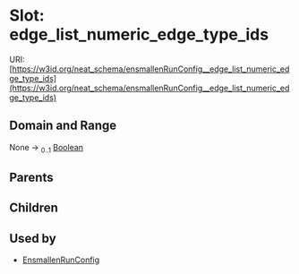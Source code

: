 
# Slot: edge_list_numeric_edge_type_ids




URI: [https://w3id.org/neat_schema/ensmallenRunConfig__edge_list_numeric_edge_type_ids](https://w3id.org/neat_schema/ensmallenRunConfig__edge_list_numeric_edge_type_ids)


## Domain and Range

None &#8594;  <sub>0..1</sub> [Boolean](types/Boolean.md)

## Parents


## Children


## Used by

 * [EnsmallenRunConfig](EnsmallenRunConfig.md)
